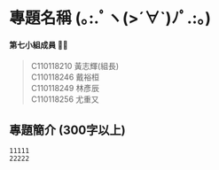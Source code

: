 # 專題名稱 (｡:.ﾟヽ(>´∀`)ﾉﾟ.:｡)   
#### 第七小組成員    👶🍼
> C110118210 黃志輝(組長)  
> C110118246 戴裕桓  
> C110118249 林彥辰  
> C110118256 尤重又  
## 專題簡介 (300字以上)    
```
11111
22222
```

